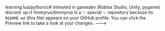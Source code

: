 learning lua/python/c#
intrested in gamedev (Roblox Studio, Unity, pygame)
discord: sp.rt
timmyrus/timmyrus is a ✨ special ✨ repository because its `README.md` (this file) appears on your GitHub profile.
You can click the Preview link to take a look at your changes.
--->
